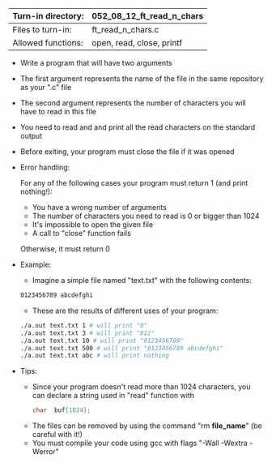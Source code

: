 Turn-in directory: | 052_08_12_ft_read_n_chars|
-------------|-------------|
Files to turn-in: | ft_read_n_chars.c |
Allowed functions: | open, read, close, printf

* Write a program that will have two arguments
* The first argument represents the name of the file in the same repository as your ".c" file
* The second argument represents the number of characters you will have to read in this file
* You need to read and and print all the read characters on the standard output
* Before exiting, your program must close the file if it was opened
* Error handling:
  
  For any of the following cases your program must return 1 (and print nothing!):
  - You have a wrong number of arguments
  - The number of characters you need to read is 0 or bigger than 1024
  - It's impossible to open the given file
  - A call to "close" function fails

  Otherwise, it must return 0
* Example:
  - Imagine a simple file named "text.txt" with the following contents:
  
  ``` Bash
  0123456789 abcdefghi
  ```
  - These are the results of different uses of your program:
  
  ``` Bash
  ./a.out text.txt 1 # will print "0"
  ./a.out text.txt 3 # will print "012"
  ./a.out text.txt 10 # will print "0123456789"
  ./a.out text.txt 500 # will print "0123456789 abcdefghi"
  ./a.out text.txt abc # will print nothing
  ```
  


* Tips:
  - Since your program doesn't read more than 1024 characters, you can declare a string used in "read" function with
    ```C
    char  buf[1024];
    ```
  - The files can be removed by using the command "rm **file_name**" (be careful with it!)
  - You must compile your code using gcc with flags "-Wall -Wextra -Werror" 
